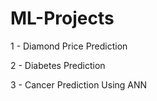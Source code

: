 # ML-Projects
1 - Diamond Price Prediction

2 - Diabetes Prediction

3 - Cancer Prediction Using ANN
